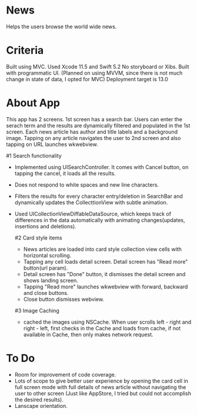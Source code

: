 # News
Helps the users browse the world wide news.
# Criteria
Built using MVC. Used Xcode 11.5 and Swift 5.2
No storyboard or Xibs. Built with programmatic UI.
(Planned on using MVVM, since there is not much change in state of data, I opted for MVC)
Deployment target is 13.0
# About App
This app has 2 screens. 1st screen has a search bar. Users can enter the serach term and the results are dynamically filtered and populated in the 1st screen. Each news article has author and title labels and a background image. Tapping on any article navigates the user to 2nd screen and also tapping on URL launches wkwebview.

 #1 Search functionality
 - Implemented using UISearchController. It comes with Cancel button, on tapping the cancel, it loads all the results.
 - Does not respond to white spaces and new line characters.
 - Filters the results for every character entry/deletion in SearchBar and dynamically updates the CollecttionView with subtle animation.
 - Used UICollectionViewDiffableDataSource, which keeps track of differences in the data automatically with animating changes(updates, insertions and deletions).
 
   #2 Card style items
   - News articles are loaded into card style collection view cells with horizontal scrolling.
   - Tapping any cell loads detail screen. Detail screen has "Read more" button(url param).
   - Detail screen has "Done" button, it dismisses the detail screen and shows landing screen.
   - Tapping "Read more" launches wkwebview with forward, backward and close buttons.
   - Close button dismisses webview.
   
   #3 Image Caching
   - cached the images using NSCache. When user scrolls left - right and right - left, first checks in the Cache and loads from cache, if not available in Cache, then only makes network request.

# To Do
- Room for improvement of code coverage.
- Lots of scope to give better user experience by opening the card cell in full screen mode with full details of news article without navigating the user to other screen (Just like AppStore, I tried but could not accomplish the desired results).
-  Lanscape orientation.
